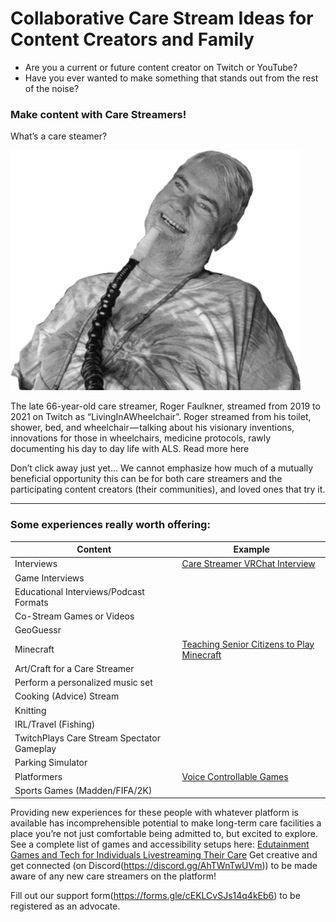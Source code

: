 # Collaborative Care Stream Ideas for Content Creators and Family

* Are you a current or future content creator on Twitch or YouTube?
* Have you ever wanted to make something that stands out from the rest of the noise?

### Make content with Care Streamers!
What’s a care steamer?

![Roger Faulkner](/img/rogerliaw.png)

The late 66-year-old care streamer, Roger Faulkner, streamed from 2019 to 2021 on Twitch as “LivingInAWheelchair”. Roger streamed from his toilet, shower, bed, and wheelchair — talking about his visionary inventions, innovations for those in wheelchairs, medicine protocols, rawly documenting his day to day life with ALS. Read more here

Don’t click away just yet... We cannot emphasize how much of a mutually beneficial opportunity this can be for both care streamers and the participating content creators (their communities), and loved ones that try it. 

---

### Some experiences really worth offering:

| Content | Example |
| --- | --- |
| Interviews | [Care Streamer VRChat Interview]() |
| Game Interviews |  |
| Educational Interviews/Podcast Formats |  |
| Co-Stream Games or Videos |  |
| GeoGuessr |  |
| Minecraft | [Teaching Senior Citizens to Play Minecraft](https://www.researchgate.net/publication/285579280_Teaching_Older_Adults_to_Play_Minecraft) |
| Art/Craft for a Care Streamer |  |
| Perform a personalized music set |  |
| Cooking (Advice) Stream |  |
| Knitting |  |
| IRL/Travel (Fishing) |  |
| TwitchPlays Care Stream Spectator Gameplay |  |
| Parking Simulator |  |
| Platformers | [Voice Controllable Games](https://youtube.com/shorts/i1eZZcW18U8?si=QEpZfSmiSR3P8joN) |
| Sports Games (Madden/FIFA/2K) |  |    |
Providing new experiences for these people with whatever platform is available has incomprehensible potential to make long-term care facilities a place you’re not just comfortable being admitted to, but excited to explore. See a complete list of games and accessibility setups here:
[Edutainment Games and Tech for Individuals Livestreaming Their Care](/useandethics/GAMES.md)
Get creative and get connected (on Discord(https://discord.gg/AhTWnTwUVm)) to be made aware of any new care streamers on the platform!

Fill out our support form(https://forms.gle/cEKLCvSJs14q4kEb6) to be registered as an advocate.